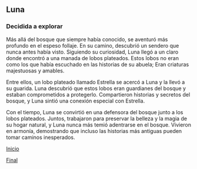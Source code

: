 ## Luna
### Decidida a explorar

Más allá del bosque que siempre había conocido, se aventuró más 
profundo en el espeso follaje. En su camino, descubrió un sendero que nunca antes había visto. 
Siguiendo su curiosidad, Luna llegó a un claro donde encontró a una manada de lobos plateados. 
Estos lobos no eran como los que había escuchado en las historias de su abuela; Eran criaturas 
majestuosas y amables.

Entre ellos, un lobo plateado llamado Estrella se acercó a Luna y la llevó a su guarida. Luna descubrió 
que estos lobos eran guardianes del bosque y estaban comprometidos a protegerlo. Compartieron 
historias y secretos del bosque, y Luna sintió una conexión especial con Estrella.

Con el tiempo, Luna se convirtió en una defensora del bosque junto a los lobos plateados. Juntos, 
trabajaron para preservar la belleza y la magia de su hogar natural, y Luna nunca más temió 
adentrarse en el bosque. Vivieron en armonía, demostrando que incluso las historias más antiguas 
pueden tomar caminos inesperados.

[Inicio](Inicio.md)

[Final](Final.md)
